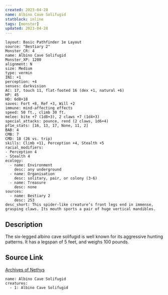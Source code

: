 ```yaml
---
created: 2023-04-28
name: Albino Cave Solifugid
statblock: inline
tags: [monster]
updated: 2023-04-28
---
```

```statblock
layout: Basic Pathfinder 1e Layout
source: "Bestiary 2"
Monster_CR: 4
name: Albino Cave Solifugid
Monster_XP: 1200
alignment: N
size: Medium
type: vermin
INI: +1
perception: +4
senses: darkvision
AC: 17, touch 11, flat-footed 16 (dex +1, natural +6)
HP: 45
HD: 6d8+18
saves: Fort +8, Ref +3, Will +2
immune: mind-affecting effects
speed: 50 ft., climb 30 ft.
melee: bite +7 (1d8+3), 2 claws +7 (1d4+3)
special_attacks: pounce, rend (2 claws, 1d6+4)
pf1e_stats: [16, 13, 17, None, 11, 2]
BAB: 4
CMB: 7
CMD: 18 (26 vs. trip)
skills: Climb +11, Perception +4, Stealth +5
racial_modifiers:
- Perception 4
- Stealth 4
ecology:
  - name: Environment
    desc: any underground
  - name: Organisation
    desc: solitary, pair, or colony (3-6)
  - name: Treasure
    desc: none
sources:
  - name: Bestiary 2
    desc: 253
desc_short: This spider-like creature’s front legs end in immense, grasping claws. Its mouth sports a pair of huge vertical mandibles.
```
## Description
The six-legged albino cave solifugid is well known for its aggressive hunting patterns. It has a legspan of 5 feet, and weighs 100 pounds.
## Source Link
[Archives of Nethys](https://aonprd.com/MonsterDisplay.aspx?ItemName=Albino%20Cave%20Solifugid)
```encounter-table
name: Albino Cave Solifugid
creatures:
  - 1: Albino Cave Solifugid
```

